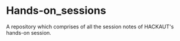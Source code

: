# Hands-on_sessions
A repository which comprises of all the session notes of HACKAUT's hands-on session.
